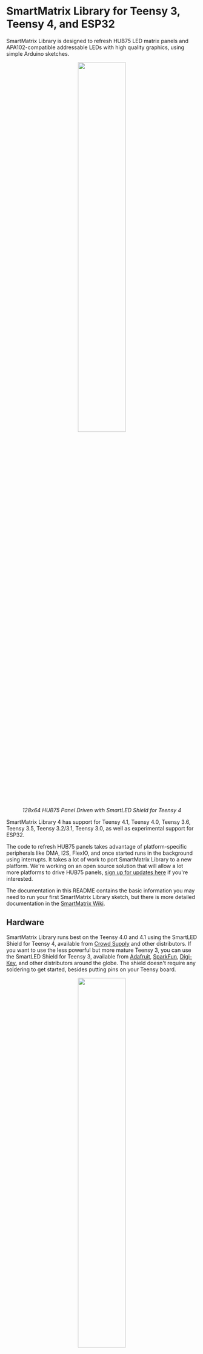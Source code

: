 # SmartMatrix Library for Teensy 3, Teensy 4, and ESP32

SmartMatrix Library is designed to refresh HUB75 LED matrix panels and APA102-compatible addressable LEDs with high quality graphics, using simple Arduino sketches.

<p align="center"><img src="https://github.com/pixelmatix/SmartMatrix/wiki/photos/examples.gif" alt="" width="50%"/></p>

<p align="center"><i>128x64 HUB75 Panel Driven with SmartLED Shield for Teensy 4</i></p>

SmartMatrix Library 4 has support for Teensy 4.1, Teensy 4.0, Teensy 3.6, Teensy 3.5, Teensy 3.2/3.1, Teensy 3.0, as well as experimental support for ESP32.

The code to refresh HUB75 panels takes advantage of platform-specific peripherals like DMA, I2S, FlexIO, and once started runs in the background using interrupts.  It takes a lot of work to port SmartMatrix Library to a new platform.  We're working on an open source solution that will allow a lot more platforms to drive HUB75 panels, [sign up for updates here](https://github.com/pixelmatix/SmartMatrix/issues/131) if you're interested.

The documentation in this README contains the basic information you may need to run your first SmartMatrix Library sketch, but there is more detailed documentation in the [SmartMatrix Wiki](https://github.com/pixelmatix/SmartMatrix/wiki).

## Hardware

SmartMatrix Library runs best on the Teensy 4.0 and 4.1 using the SmartLED Shield for Teensy 4, available from [Crowd Supply](https://www.crowdsupply.com/pixelmatix/smartled-shield-for-teensy-4) and other distributors.  If you want to use the less powerful but more mature Teensy 3, you can use the SmartLED Shield for Teensy 3, available from [Adafruit](https://www.adafruit.com/product/1902), [SparkFun](http://sparkfun.com/products/15046), [Digi-Key](https://www.digikey.com/product-detail/en/sparkfun-electronics/DEV-15046/1568-1954-ND/9739875), and other distributors around the globe.  The shield doesn't require any soldering to get started, besides putting pins on your Teensy board.

<p align="center"><img src="https://github.com/pixelmatix/SmartMatrix/wiki/photos/slsv4.jpg" alt="" width="50%" /></p>

<p align="center"><i>SmartLED Shield for Teensy 3 - Photo Courtesy Adafruit</i></p>

There's an [adapter PCB design](https://community.pixelmatix.com/t/teensy-4-0-released/498/32) to upgrade SmartLED Shield for Teensy 3 to work with the Teensy 4.

You can wire up a [bare Teensy 3.x to a HUB75 panel](http://docs.pixelmatix.com/SmartMatrix/shieldref.html#smartled-shield-formerly-smartmatrix-shield-overview-technical-details-manually-connecting-teensy-and-panel), but at a minimum it's recommended to use 5V level shifters to drive the panels with the voltage level they are expecting.  There's a recommended circuit with latch chip to use with the Teensy 3 that will reduce the amount of pins used.  The Teensy 4 requires an external latch.

The shields are Open Source Hardware, with design files posted in the `/extras/hardware/` directories.

## Teensy 4

Teensy 4 support was contributed by [Eric Eason](https://github.com/easone)

Teensy 4 APA102 support depends on FlexIO_t4 by KurtE, which is included as a submodule in `src/lib/`.  The original FlexIO_t4 library is [on GitHub](https://github.com/KurtE/FlexIO_t4)

## ESP32

The ESP32 platform is supported with SmartMatrix Library 4.0, but not all features are up to par with the Teensy 3/4 ports.  For details on the ESP32 port, see the [Wiki](https://github.com/pixelmatix/SmartMatrix/wiki/ESP32-Wiring)

## Changes from SmartMatrix Library 3.x

- Sketches written for SmartMatrix Library 3.x should work with SmartMatrix Library 4.0 with a few changes.
- See MIGRATION.md for details on how to update your SmartMatrix Library 3.x sketches for SmartMatrix Library 4.x
- A lot of files were subtly renamed, just changing the case.  If you're trying to use git to check out a commit and get an error like `The following untracked working tree files would be overwritten by checkout`, you may need to use git from the  command line and add the `-f` parameter to force checkout (throwaway local modifications), as your git client might think it's overwriting the case-changed files and losing data.

### New Features in SmartMatrix Library 4.0

- Support for Teensy 4 and ESP32
- Support for driving APA102 LEDs on Teensy platforms
- New "GFX" layers rewritten for better efficiency, and using Adafruit_GFX for drawing, fonts, including much larger fonts
- Support for panels with non-standard mapping, e.g. 16x32/4 (MOD4) panels
- See more features in the [SmartMatrix Wiki](https://github.com/pixelmatix/SmartMatrix/wiki)

## HUB75 Panels

HUB75 RGB panels are typically used for LED billboards (e.g. Times Square), making them cost-effective and readily available. They’re much cheaper per-pixel than addressable LEDs, and available in a wide range of pixel pitch (as of now, 2 mm spacing up to 10 mm spacing per LED). They do require an external controller to continually send data to the panels to refresh them line by line, and that’s where the SmartLED Shield and SmartMatrix library come in. Adafruit, Sparkfun, and other distributors carry panels that are known to be compatible with SmartLED Shield and the SmartMatrix library, but most panels on AliExpress and other sources are compatible as well.

The pixel pitch and "RGB" are good search terms on Aliexpress, e.g. "P6 RGB" for a 6 mm pitch RGB HUB75 panel.

<p align="center"><img src="https://github.com/pixelmatix/SmartMatrix/wiki/photos/hub75panels.jpg" alt="" width="50%" /></p>

<p align="center"><i>HUB75 Panels Ranging from P2 to P10 pitch</i></p>

## Getting Started

To download in Arduino Library form, see [Releases](https://github.com/pixelmatix/SmartMatrix/releases) on GitHub, or use Arduino Library Manager.

### Software and Teensy Setup

This documentation assumes you have a general knowledge of the Teensy 3 or Teensy 4, how to use the Arduino IDE, and the Teensyduino addon.  If you need an overview of any of those tools, please use these references:

* [PJRC - Teensyduino](http://www.pjrc.com/teensy/teensyduino.html)
* [Arduino - Getting Started with Arduino](http://arduino.cc/en/Guide/HomePage)
* For general Teensy support, not related to the SmartMatrix Shield or SmartMatrix Library, post a question at the [PJRC Forum](http://forum.pjrc.com/forums/3-Technical-Support-amp-Questions)

Make sure you have a supported version of the Arduino IDE and Teensyduino add-on installed.

* [Arduino IDE](http://arduino.cc/en/main/software) - version 1.6.5 or later recommended
* [Teensyduino](http://www.pjrc.com/teensy/td_download.html) - use the latest version

Before continuing, use the blink example in the Arduino IDE to verify you can compile and run a sketch on your Teensy 3.1/3.2.

Download the latest version of the SmartMatrix Library, or install it from Arduino Library Manager:  
[SmartMatrix Releases - GitHub](https://github.com/pixelmatix/SmartMatrix/releases)

Note: "SmartMatrix" Library used to be listed in Arduino Library Manager under "SmartMatrix3".  You may need to look for the library in Arduino Library Manager or your libraries folder under either "SmartMatrix" or "SmartMatrix3" as we transition to the new name.

If you're not using Arduino Library Manager, you need to import the library into Arduino, see instructions from Arduino here:  
[Arduino - Libraries](http://arduino.cc/en/Guide/Libraries)

Some of the examples depend on other libraries, which you can download separately, or install from Arduino Library Manager.  See "External Libraries" below.

Start with the FeatureDemo Example project, included with the library.  From the Arduino File menu, choose Examples, SmartMatrix3 (or SmartMatrix), then FeatureDemo.  

Find the section at the top with the note `// uncomment one line to select your MatrixHardware configuration`, and uncomment the file appropriate for your hardware.

You should already have most of the correct Arduino settings to load the FeatureDemo sketch on your Teensy, from running the blink example earlier.  For Teensy 3: under Tools, CPU Speed, make sure either 48 MHz or 96MHz (overclock) is selected.  (Some libraries are not compatible with the 72MHz CPU).  For Teensy 4, use the default CPU speed.

The examples are configured to run on a 32x32-pixel panel.  If your resolution is different, adjust the `kMatrixWidth` and `kMatrixHeight` variables at the top of the sketch.  You may also need to change `kPanelType`.  Some common kPanelType settings:

- 32-pixel high panels, e.g. 32x32, 64x32: `SM_PANELTYPE_HUB75_32ROW_MOD16SCAN`
- 16-pixel high panels, e.g. 32x16: `SMARTMATRIX_HUB75_16ROW_MOD8SCAN`
- 64-pixel high panels, e.g. 64x64, 128x64: `SM_PANELTYPE_HUB75_64ROW_MOD32SCAN`
- For other less common panels, see more details in `MatrixCommonHub75.h` and [the wiki][https://github.com/pixelmatix/SmartMatrix/wiki)

You can chain several panels together to create a wider or taller display than one panel would allow.  Set `kMatrixWidth` and `kMatrixHeight` to the overall width and height of your display.  If your display is more than one panel high, set `kMatrixOptions` to how you tiled your panels:  

* Panel Order - By default, the first panel of each row starts on the same side, so you need a long ribbon cable to go from the last panel of the previous row to the first panel of the next row.  `SM_HUB75_OPTIONS_C_SHAPE_STACKING` inverts the panel on each row to minimize the length of the cable going from the last panel of each row the first panel of the other row.  
  * Note `SM_HUB75_OPTIONS_C_SHAPE_STACKING` isn't compatible with panels that require the Multi Row Refresh Mapping feature (if your `kPanelType` value includes the column size, it likely requires Multi Row Refresh Mapping, e.g. `SM_PANELTYPE_HUB75_16ROW_32COL_MOD2SCAN`)
* Panel Direction - By default the first panel is on the top row.  To stack panels the other way, use `SM_HUB75_OPTIONS_BOTTOM_TO_TOP_STACKING`.  
* To set multiple options, use the bitwise-OR operator e.g. for C-shape Bottom-to-top stacking: `const uint8_t kMatrixOptions = (SM_HUB75_OPTIONS_C_SHAPE_STACKING | SM_HUB75_OPTIONS_BOTTOM_TO_TOP_STACKING);`

Note: the stacking direction was reversed in the `teensylc` and `teensy4` branches prior to the release of SmartMatrix Library 4.0.  The stacking direction is still reversed for the ESP32 Platform as of SmartMatrix Library 4.0.3, and will be fixed at some point in the future.

Click the Upload button, and the sketch should compile and upload to your Teensy, and start running right away.

You can use the FeatureDemo sketch (or other example sketches) as a way to get started with your own project.  Inside `loop()`, find a demo section that is similar to what you want to do with your project, delete the other sections, and save it as as new sketch.

### External Libraries

Some SmartMatrix examples require external libraries to compile.  You may already have older versions of these libraries installed in Arduino that may be too old to work with SmartMatrix and the examples.  It's usually best to use [Arduino Library Manager](https://learn.adafruit.com/adafruit-all-about-arduino-libraries-install-use) and get the latest version of the library.

Installing Arduino libraries from GitHub has a couple pitfalls.  [This Adafruit tutorial](https://learn.adafruit.com/adafruit-all-about-arduino-libraries-install-use/) explains the basics of installing libraries and how to avoid the pitfalls.

**GifDecoder and AnimatedGIF**

There are two libraries needed for the `AnimatedGifs` example.  Both can be installed from Arduino Library Manager, or you can manually install from GitHub.

[GifDecoder](https://github.com/pixelmatix/GifDecoder/releases)

[AnimatedGIF](https://github.com/bitbank2/AnimatedGIF/releases)

**Adafruit_GFX**

You can optionally use Adafruit_GFX with SmartMatrix Library.  The new "GFX" layers in SmartMatrix Library are much more efficient, and allow for using large fonts for both static display or scrolling across the screen.

Install Adafruit_GFX using Arduino Library Manager or manually [from GitHub](https://github.com/adafruit/Adafruit-GFX-Library/releases)

**FastLED**

If you're having trouble compiling sketches that use FastLED and are getting errors that refer to FastLED.h, try compiling the `FastLED_Functions` example first, which will help narrow down the issue.  Also make sure you are using FastLED 3.1 or later.

This error means the FastLED library isn't installed (correctly):  
`fatal error: FastLED.h: No such file or directory`

The FastLED version included with Teensyduino may lag behind the latest.  It's better to install FastLED manually using the latest version [available from GitHub](https://github.com/FastLED/FastLED/releases), or using Arduino Library Manager.  If you see any of these errors, you likely have an older version of FastLED installed:  
`no known conversion for argument 4 from 'CRGB' to 'const rgb24&'`  
`error: 'inoise8' was not declared in this scope`

This can be tricky to track down as Teensyduino installs libraries into your Arduino application directory, which might not be in your Arduino sketchbook.  Look at the `ResolveLibrary` messages you get when compiling to make sure that the version of library you want is being used.

You can manually install the latest version of FastLED (3.x or higher) from the FastLED releases page:
https://github.com/FastLED/FastLED/releases

**Teensy Audio Library**

The SpectrumAnalyzer sketches require the [Teensy Audio Library](http://www.pjrc.com/teensy/td_libs_Audio.html), which is included in Teensyduino.  If you have trouble compiling, first make sure you can compile the `FastLED_Functions` example, as FastLED 3.x is also a requirement for this sketch.  If you're missing the Audio library, the best way to install is by running the Teensyduino installer.  Make sure the "Audio" library is checked during the install.

## Troubleshooting

If you need help, the best place to ask for help, or look for others who may have worked through the same issue, is the [SmartMatrix Community](https://community.pixelmatix.com).  Please don't post troubleshooting requests here on GitHub.

If you've found a bug with the code, or want to suggest an improvement, feel free to submit a GitHub Issue or Pull Request.

## Supporting SmartMatrix Library Development

A lot of work went into writing SmartMatrix Library, designing the shields, and releasing them as Open Source Hardware.  There are real costs in maintaining the documentation and community forum.  If they are useful to you and you'd like to say thank you, you can make a [donation via PayPal](https://www.paypal.com/cgi-bin/webscr?cmd=_s-xclick&hosted_button_id=56RA5NKYXHCLJ&source=https://github.com/pixelmatix/SmartMatrix).  Thank you!
